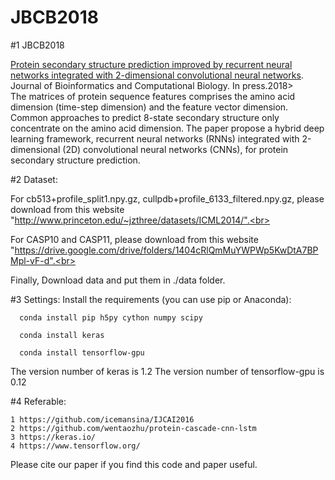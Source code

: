 # JBCB2018
#1 JBCB2018 
 <p> <a href="https://www.worldscientific.com/doi/10.1142/S021972001850021X">Protein secondary structure prediction improved by recurrent neural networks integrated with 2-dimensional convolutional neural networks</a>. Journal of Bioinformatics and Computational Biology. In press.2018>
 <br>
The matrices of protein sequence features comprises the amino acid dimension (time-step dimension) and the feature
vector dimension. Common approaches to predict 8-state secondary structure only concentrate on the amino acid dimension. The
paper propose a hybrid deep learning framework, recurrent neural networks (RNNs) integrated with 2-dimensional (2D)
convolutional neural networks (CNNs), for protein secondary structure prediction.


#2 Dataset:
     
     
 For cb513+profile_split1.npy.gz, cullpdb+profile_6133_filtered.npy.gz, please download from this website
 "http://www.princeton.edu/~jzthree/datasets/ICML2014/".<br>
     
 For CASP10 and CASP11, please download from this website
"https://drive.google.com/drive/folders/1404cRlQmMuYWPWp5KwDtA7BPMpl-vF-d".<br>
      
Finally, Download data and put them in ./data folder.


#3 Settings:
      Install the requirements (you can use pip or Anaconda):
      
      
      conda install pip h5py cython numpy scipy
      
      conda install keras
      
      conda install tensorflow-gpu
  
  
  The version number of keras is 1.2
  The version number of tensorflow-gpu is 0.12
  
  


#4 Referable:

    1 https://github.com/icemansina/IJCAI2016
    2 https://github.com/wentaozhu/protein-cascade-cnn-lstm
    3 https://keras.io/
    4 https://www.tensorflow.org/
Please cite our paper if you find this code and paper useful.
